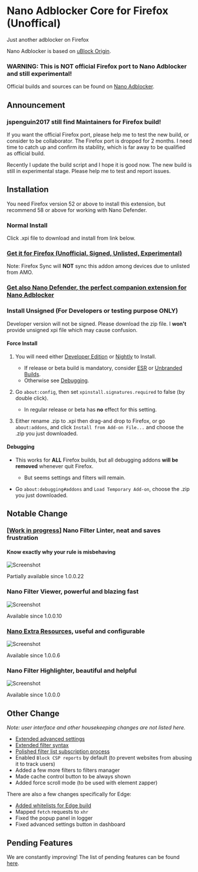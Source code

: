 # Nano Adblocker Core for Firefox (Unoffical)

Just another adblocker on Firefox

Nano Adblocker is based on [uBlock Origin](https://github.com/gorhill/uBlock).

### WARNING: This is NOT official Firefox port to Nano Adblocker and still experimental!

Official builds and sources can be found on [Nano Adblocker](https://github.com/NanoAdblocker/NanoCore).

## Announcement

### jspenguin2017 still find Maintainers for Firefox build!

If you want the official Firefox port, please help me to test the new build, or 
consider to be collaborator. The Firefox port is dropped for 2 months. I need 
time to catch up and confirm its stability, which is far away to be qualified 
as official build.

Recently I update the build script and I hope it is good now. The new build is
still in experimental stage. Please help me to test and report issues.

## Installation

You need Firefox version 52 or above to install this extension, but recommend 
58 or above for working with Nano Defender.

### Normal Install

Click .xpi file to download and install from link below.

### [Get it for Firefox (Unofficial, Signed, Unlisted, Experimental)](https://github.com/LiCybora/NanoCoreFirefox/releases/)

Note: Firefox Sync will **NOT** sync this addon among devices due to unlisted 
from AMO.

### [Get also Nano Defender, the perfect companion extension for Nano Adblocker](https://jspenguin2017.github.io/uBlockProtector)

### Install Unsigned (For Developers or testing purpose ONLY)

Developer version will not be signed. Please download the zip file. I **won't**
provide unsigned xpi file which may cause confusion.

#### Force Install

 1. You will need either [Developer Edition](https://www.mozilla.org/firefox/developer/)
 or [Nightly](https://nightly.mozilla.org/) to Install.
 	 - If release or beta build is mandatory, consider
 	 [ESR](https://www.mozilla.org/en-US/firefox/organizations/) or
 	 [Unbranded Builds](https://wiki.mozilla.org/Add-ons/Extension_Signing#Unbranded_Builds). 
 	 - Otherwise see [Debugging](https://github.com/LiCybora/NanoCoreFirefox#debugging).

 2. Go `about:config`, then set `xpinstall.signatures.required` to false (by 
 double click).
 	 - In regular release or beta has **no** effect for this setting.

 3. Either rename .zip to .xpi then drag-and drop to Firefox, or go 
 `about:addons`, and click `Install from Add-on File...` and choose the .zip
 you just downloaded.

#### Debugging

 - This works for **ALL** Firefox builds, but all debugging addons **will be
 removed** whenever quit Firefox.
 	- But seems settings and filters will remain.

 - Go `about:debugging#addons` and `Load Temporary Add-on`, choose the .zip you
 just downloaded.

## Notable Change

<!--
### \[[Work in progress](https://github.com/NanoAdblocker/NanoCore/issues/33)\] Nano Dashboard, clean and modern

![Screenshot](https://i.imgur.com/LUAu7KO.png)

Not yet available
-->

### \[[Work in progress](https://github.com/NanoAdblocker/NanoCore/issues/1)\] Nano Filter Linter, neat and saves frustration

#### Know exactly why your rule is misbehaving

![Screenshot](https://i.imgur.com/zboYYEr.png)

<!--
#### Get notified for common mistakes

![Screenshot](https://i.imgur.com/IkTaEQ3.png)
-->

Partially available since 1.0.0.22

### Nano Filter Viewer, powerful and blazing fast

![Screenshot](https://i.imgur.com/fZh4Hqn.png)

Available since 1.0.0.10

### [Nano Extra Resources](https://github.com/NanoAdblocker/NanoFilters/blob/master/NanoFiltersSource/NanoResources.txt), useful and configurable

![Screenshot](https://i.imgur.com/0HIYf4d.png)

Available since 1.0.0.6

### Nano Filter Highlighter, beautiful and helpful

![Screenshot](https://i.imgur.com/KktoFJL.png)

Available since 1.0.0.0

## Other Change

*Note: user interface and other housekeeping changes are not listed here.*

- [Extended advanced settings](/notes/advanced-settings.MD#advanced-settings)
- [Extended filter syntax](/notes/filter-syntax.MD#filter-syntax)
- [Polished filter list subscription process](/notes/filter-list-authoring.MD#filter-list-authoring)
- Enabled `Block CSP reports` by default (to prevent websites from abusing it
  to track users)
- Added a few more filters to filters manager
- Made cache control button to be always shown
- Added force scroll mode (to be used with element zapper)

There are also a few changes specifically for Edge: 
- [Added whitelists for Edge build](/notes/dashboard-whitelist.MD#dashboard-whitelist)
- Mapped `fetch` requests to `xhr`
- Fixed the popup panel in logger
- Fixed advanced settings button in dashboard

## Pending Features

We are constantly improving! The list of pending features can be found
[here](/notes/pending-features.MD#pending-features).
